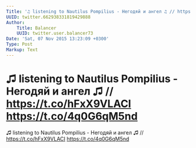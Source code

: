 ```yaml
---
Title: '♫ listening to Nautilus Pompilius - Негодяй и ангел ♫ // https://t.co/hFxX9VLACI https://t.co/4q0G6qM5nd'
UUID: twitter.662938331819429888
Author:
    Title: Balancer
    UUID: twitter.user.balancer73
Date: 'Sat, 07 Nov 2015 13:23:09 +0300'
Type: Post
Markup: Text
---
```


# ♫ listening to Nautilus Pompilius - Негодяй и ангел ♫ // https://t.co/hFxX9VLACI https://t.co/4q0G6qM5nd

♫ listening to Nautilus Pompilius - Негодяй и ангел ♫ //
https://t.co/hFxX9VLACI https://t.co/4q0G6qM5nd